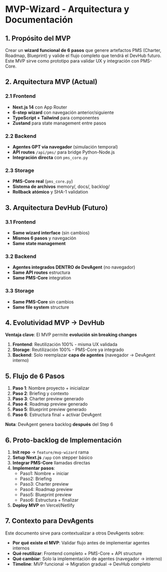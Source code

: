 # MVP-Wizard - Arquitectura y Documentación

## 1. Propósito del MVP

Crear un **wizard funcional de 6 pasos** que genere artefactos PMS (Charter, Roadmap, Blueprint) y valide el flujo completo que tendrá el DevHub futuro. Este MVP sirve como prototipo para validar UX y integración con PMS-Core.

## 2. Arquitectura MVP (Actual)

### 2.1 Frontend
- **Next.js 14** con App Router
- **6-step wizard** con navegación anterior/siguiente
- **TypeScript + Tailwind** para componentes
- **Zustand** para state management entre pasos

### 2.2 Backend
- **Agentes GPT via navegador** (simulación temporal)
- **API routes** `/api/pms/` para bridge Python-Node.js
- **Integración directa** con `pms_core.py`

### 2.3 Storage
- **PMS-Core real** (`pms_core.py`)
- **Sistema de archivos** memory/, docs/, backlog/
- **Rollback atómico** y SHA-1 validation

## 3. Arquitectura DevHub (Futuro)

### 3.1 Frontend
- **Same wizard interface** (sin cambios)
- **Mismos 6 pasos** y navegación
- **Same state management**

### 3.2 Backend
- **Agentes integrados DENTRO de DevAgent** (no navegador)
- **Same API routes** estructura
- **Same PMS-Core** integration

### 3.3 Storage
- **Same PMS-Core** sin cambios
- **Same file system** structure

## 4. Evolutividad MVP → DevHub

**Ventaja clave**: El MVP permite **evolución sin breaking changes**

1. **Frontend**: Reutilización 100% - misma UX validada
2. **Storage**: Reutilización 100% - PMS-Core ya integrado  
3. **Backend**: Solo reemplazar **capa de agentes** (navegador → DevAgent interno)

## 5. Flujo de 6 Pasos

1. **Paso 1**: Nombre proyecto + inicializar
2. **Paso 2**: Briefing y contexto
3. **Paso 3**: Charter preview generado
4. **Paso 4**: Roadmap preview generado
5. **Paso 5**: Blueprint preview generado
6. **Paso 6**: Estructura final + activar DevAgent

**Nota**: DevAgent genera backlog **después** del Step 6

## 6. Proto-backlog de Implementación

1. **Init repo** → `feature/mvp-wizard` rama
2. **Setup Next.js** `/app` con stepper básico
3. **Integrar PMS-Core** llamadas directas
4. **Implementar pasos**:
   * Paso1: Nombre + iniciar
   * Paso2: Briefing
   * Paso3: Charter preview
   * Paso4: Roadmap preview
   * Paso5: Blueprint preview
   * Paso6: Estructura + finalizar
5. **Deploy MVP** en Vercel/Netlify

## 7. Contexto para DevAgents

Este documento sirve para contextualizar a otros DevAgents sobre:

- **Por qué existe el MVP**: Validar flujo antes de implementar agentes internos
- **Qué reutilizar**: Frontend completo + PMS-Core + API structure
- **Qué cambiar**: Solo la implementación de agentes (navegador → interno)
- **Timeline**: MVP funcional → Migration gradual → DevHub completo

